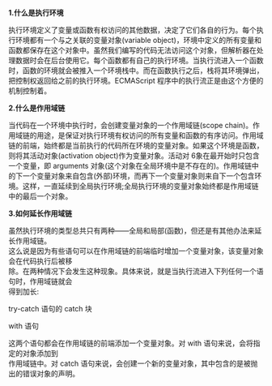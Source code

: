 **1.什么是执行环境**

执行环境定义了变量或函数有权访问的其他数据，决定了它们各自的行为。每个执行环境都有一个与之关联的变量对象(variable object)，环境中定义的所有变量和函数都保存在这个对象中。虽然我们编写的代码无法访问这个对象，但解析器在处理数据时会在后台使用它。每个函数都有自己的执行环境。当执行流进入一个函数时，函数的环境就会被推入一个环境栈中。而在函数执行之后，栈将其环境弹出，把控制权返回给之前的执行环境。ECMAScript 程序中的执行流正是由这个方便的机制控制着。

**2.什么是作用域链**

当代码在一个环境中执行时，会创建变量对象的一个作用域链(scope chain)。作用域链的用途，是保证对执行环境有权访问的所有变量和函数的有序访问。作用域链的前端，始终都是当前执行的代码所在环境的变量对象。如果这个环境是函数，则将其活动对象(activation object)作为变量对象。活动对 6象在最开始时只包含一个变量，即 arguments 对象(这个对象在全局环境中是不存在的)。作用域链中的下一个变量对象来自包含(外部)环境，而再下一个变量对象则来自下一个包含环境。这样，一直延续到全局执行环境;全局执行环境的变量对象始终都是作用域链中的最后一个对象。

**3.如何延长作用域链**

虽然执行环境的类型总共只有两种——全局和局部(函数)，但还是有其他办法来延长作用域链。  
这么说是因为有些语句可以在作用域链的前端临时增加一个变量对象，该变量对象会在代码执行后被移  
除。在两种情况下会发生这种现象。具体来说，就是当执行流进入下列任何一个语句时，作用域链就会  
得到加长:

try-catch 语句的 catch 块

with 语句

这两个语句都会在作用域链的前端添加一个变量对象。对 with 语句来说，会将指定的对象添加到  
作用域链中。对 catch 语句来说，会创建一个新的变量对象，其中包含的是被抛出的错误对象的声明。